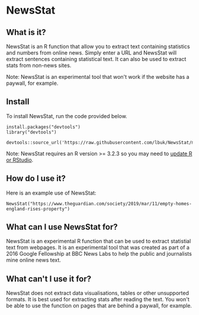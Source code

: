 # NewsStat

## What is it?
NewsStat is an R function that allow you to extract text containing statistics and numbers from online news. Simply enter a URL and NewsStat will extract sentences containing statistical text. It can also be used to extract stats from non-news sites. 

Note: NewsStat is an experimental tool that won't work if the website has a paywall, for example.

## Install
To install NewsStat, run the code provided below. 

```
install.packages("devtools")
library("devtools")
```

```
devtools::source_url('https://raw.githubusercontent.com/lbuk/NewsStat/master/NewsStat_function.R')
```
Note: NewsStat requires an R version >= 3.2.3 so you may need to [update R or RStudio](http://bioinfo.umassmed.edu/bootstrappers/bootstrappers-courses/courses/rCourse/Additional_Resources/Updating_R.html).

## How do I use it?
Here is an example use of NewsStat:
```
NewsStat("https://www.theguardian.com/society/2019/mar/11/empty-homes-england-rises-property")
```

## What can I use NewsStat for?
NewsStat is an experimental R function that can be used to extract statistial text from webpages. It is an experimental tool that was created as part of a 2016 Google Fellowship at BBC News Labs to help the public and journalists mine online news text.

## What can't I use it for?
NewsStat does not extract data visualisations, tables or other unsupported formats. It is best used for extracting stats after reading the text. You won't be able to use the function on pages that are behind a paywall, for example.
